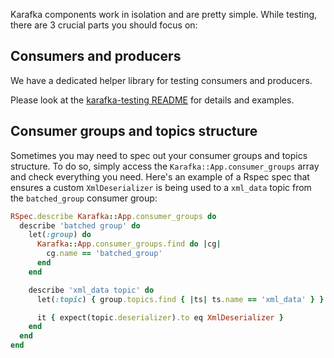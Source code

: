 Karafka components work in isolation and are pretty simple. While testing, there are 3 crucial parts you should focus on:

## Consumers and producers

We have a dedicated helper library for testing consumers and producers.

Please look at the [karafka-testing README](https://github.com/karafka/testing) for details and examples.

## Consumer groups and topics structure

Sometimes you may need to spec out your consumer groups and topics structure. To do so, simply access the ```Karafka::App.consumer_groups``` array and check everything you need. Here's an example of a Rspec spec that ensures a custom ```XmlDeserializer``` is being used to a ```xml_data``` topic from the ```batched_group``` consumer group:

```ruby
RSpec.describe Karafka::App.consumer_groups do
  describe 'batched group' do
    let(:group) do
      Karafka::App.consumer_groups.find do |cg|
        cg.name == 'batched_group'
      end
    end

    describe 'xml_data topic' do
      let(:topic) { group.topics.find { |ts| ts.name == 'xml_data' } }

      it { expect(topic.deserializer).to eq XmlDeserializer }
    end
  end
end
```
